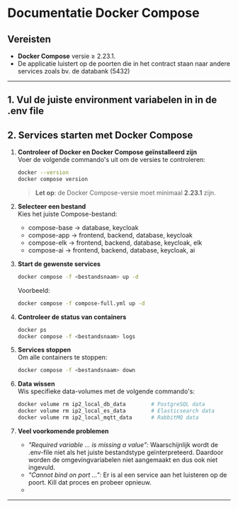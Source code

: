 # Documentatie Docker Compose

## Vereisten
- **Docker Compose** versie ≥ 2.23.1.
- De applicatie luistert op de poorten die in het contract staan naar andere services zoals bv. de databank (5432)
---

## **1. Vul de juiste environment variabelen in in de .env file**
## **2. Services starten met Docker Compose**

1. **Controleer of Docker en Docker Compose geïnstalleerd zijn**  
   Voer de volgende commando's uit om de versies te controleren:
   ```bash
   docker --version
   docker compose version
   ```
   > **Let op**: de Docker Compose-versie moet minimaal **2.23.1** zijn.

2. **Selecteer een bestand**  
   Kies het juiste Compose-bestand:
   - compose-base -> database, keycloak
   - compose-app -> frontend, backend, database, keycloak
   - compose-elk -> frontend, backend, database, keycloak, elk
   - compose-ai -> frontend, backend, database, keycloak, ai

3. **Start de gewenste services**
   ```bash
   docker compose -f <bestandsnaam> up -d
   ```  
   Voorbeeld:
   ```bash
   docker compose -f compose-full.yml up -d
   ```

4. **Controleer de status van containers**
   ```bash
   docker ps
   docker compose -f <bestandsnaam> logs
   ```

5. **Services stoppen**  
   Om alle containers te stoppen:
   ```bash
   docker compose -f <bestandsnaam> down
   ```

6. **Data wissen**  
   Wis specifieke data-volumes met de volgende commando's:
   ```bash
   docker volume rm ip2_local_db_data        # PostgreSQL data
   docker volume rm ip2_local_es_data        # Elasticsearch data
   docker volume rm ip2_local_mqtt_data      # RabbitMQ data
   ```

7. **Veel voorkomende problemen**
   - *"Required variable ... is missing a value":* Waarschijnlijk wordt de .env-file niet als het juiste bestandstype geïnterpreteerd. Daardoor worden de omgevingvariabelen niet aangemaakt en dus ook niet ingevuld.
   - *"Cannot bind on port ...":* Er is al een service aan het luisteren op de poort. Kill dat proces en probeer opnieuw.
   - 
---

